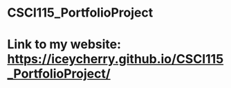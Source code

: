 <!-- Kelvin Hua -->
<!-- 656578887 -->

# CSCI115_PortfolioProject
# Link to my website: https://iceycherry.github.io/CSCI115_PortfolioProject/